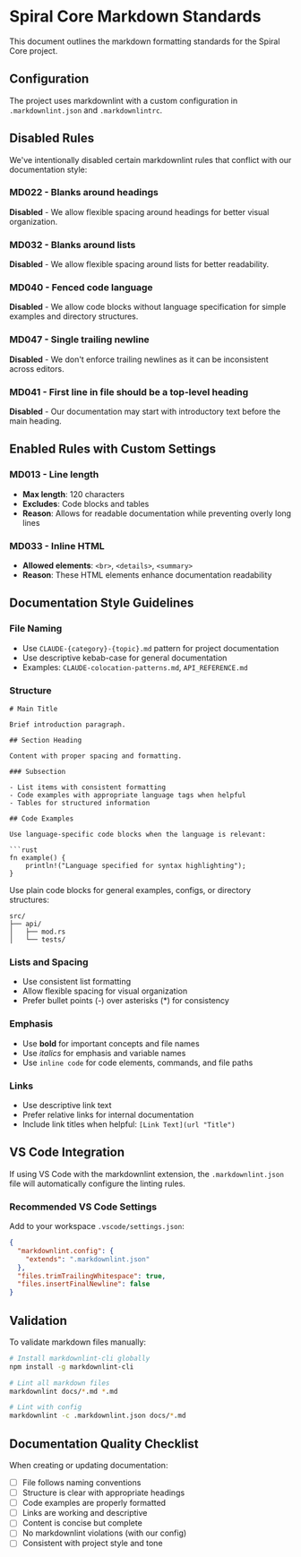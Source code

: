 # Spiral Core Markdown Standards

This document outlines the markdown formatting standards for the Spiral Core project.

## Configuration

The project uses markdownlint with a custom configuration in `.markdownlint.json` and `.markdownlintrc`.

## Disabled Rules

We've intentionally disabled certain markdownlint rules that conflict with our documentation style:

### MD022 - Blanks around headings

**Disabled** - We allow flexible spacing around headings for better visual organization.

### MD032 - Blanks around lists  

**Disabled** - We allow flexible spacing around lists for better readability.

### MD040 - Fenced code language

**Disabled** - We allow code blocks without language specification for simple examples and directory structures.

### MD047 - Single trailing newline

**Disabled** - We don't enforce trailing newlines as it can be inconsistent across editors.

### MD041 - First line in file should be a top-level heading

**Disabled** - Our documentation may start with introductory text before the main heading.

## Enabled Rules with Custom Settings

### MD013 - Line length

- **Max length**: 120 characters
- **Excludes**: Code blocks and tables
- **Reason**: Allows for readable documentation while preventing overly long lines

### MD033 - Inline HTML

- **Allowed elements**: `<br>`, `<details>`, `<summary>`
- **Reason**: These HTML elements enhance documentation readability

## Documentation Style Guidelines

### File Naming

- Use `CLAUDE-{category}-{topic}.md` pattern for project documentation
- Use descriptive kebab-case for general documentation
- Examples: `CLAUDE-colocation-patterns.md`, `API_REFERENCE.md`

### Structure

```
# Main Title

Brief introduction paragraph.

## Section Heading

Content with proper spacing and formatting.

### Subsection

- List items with consistent formatting
- Code examples with appropriate language tags when helpful
- Tables for structured information

## Code Examples

Use language-specific code blocks when the language is relevant:

```rust
fn example() {
    println!("Language specified for syntax highlighting");
}
```

Use plain code blocks for general examples, configs, or directory structures:

```
src/
├── api/
│   ├── mod.rs
│   └── tests/
```

### Lists and Spacing

- Use consistent list formatting
- Allow flexible spacing for visual organization
- Prefer bullet points (-) over asterisks (*) for consistency

### Emphasis

- Use **bold** for important concepts and file names
- Use *italics* for emphasis and variable names
- Use `inline code` for code elements, commands, and file paths

### Links

- Use descriptive link text
- Prefer relative links for internal documentation
- Include link titles when helpful: `[Link Text](url "Title")`

## VS Code Integration

If using VS Code with the markdownlint extension, the `.markdownlint.json` file will automatically configure the linting rules.

### Recommended VS Code Settings

Add to your workspace `.vscode/settings.json`:

```json
{
  "markdownlint.config": {
    "extends": ".markdownlint.json"
  },
  "files.trimTrailingWhitespace": true,
  "files.insertFinalNewline": false
}
```

## Validation

To validate markdown files manually:

```bash
# Install markdownlint-cli globally
npm install -g markdownlint-cli

# Lint all markdown files
markdownlint docs/*.md *.md

# Lint with config
markdownlint -c .markdownlint.json docs/*.md
```

## Documentation Quality Checklist

When creating or updating documentation:

- [ ] File follows naming conventions
- [ ] Structure is clear with appropriate headings
- [ ] Code examples are properly formatted
- [ ] Links are working and descriptive
- [ ] Content is concise but complete
- [ ] No markdownlint violations (with our config)
- [ ] Consistent with project style and tone
